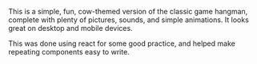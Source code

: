 This is a simple, fun, cow-themed version of the classic game hangman,
complete with plenty of pictures, sounds, and simple animations. 
It looks great on desktop and mobile devices. 

This was done using react for some good practice, and helped make repeating components easy to write.  
